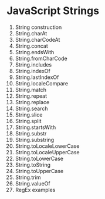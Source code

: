# JavaScript Strings

1. String construction
2. String.charAt
3. String.charCodeAt
4. String.concat
5. String.endsWith
6. String.fromCharCode
7. String.includes
8. String.indexOf
9. String.lastIndexOf
10. String.localeCompare
11. String.match
12. String.repeat
13. String.replace
14. String.search
15. String.slice
16. String.split
17. String.startsWith
18. String.substr
19. String.substring
20. String.toLocaleLowerCase
21. String.toLocaleUpperCase
22. String.toLowerCase
23. String.toString
24. String.toUpperCase
25. String.trim
26. String.valueOf
27. RegEx examples
